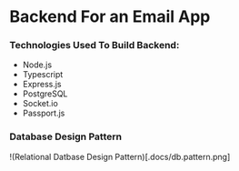 
# Backend For an Email App

### Technologies Used To Build Backend:
-   Node.js
-   Typescript
-   Express.js
-   PostgreSQL
-   Socket.io
-   Passport.js
  
### Database Design Pattern

!(Relational Datbase Design Pattern)[.docs/db.pattern.png]
